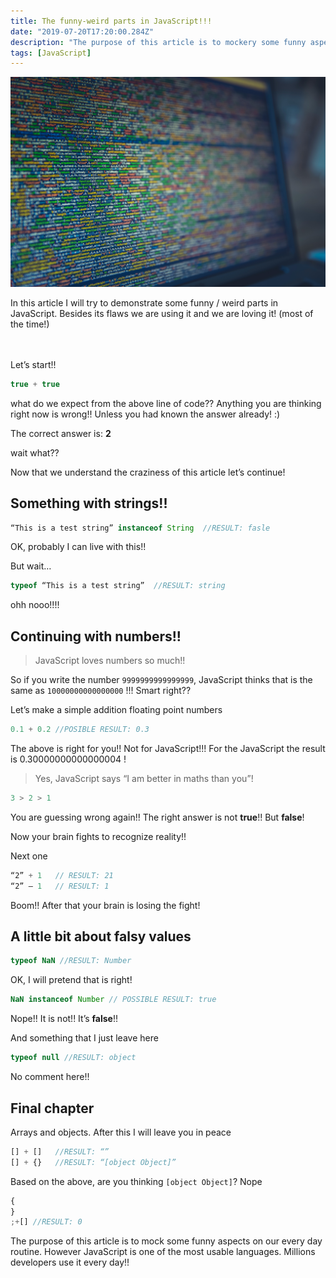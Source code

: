 ```yaml
---
title: The funny-weird parts in JavaScript!!!
date: "2019-07-20T17:20:00.284Z"
description: "The purpose of this article is to mockery some funny aspects on our every day routine."
tags: [JavaScript]
---
```


![javascript](markus-spiske-xekxE_VR0Ec-unsplash.jpg)

In this article I will try to demonstrate some funny / weird parts in JavaScript. Besides its flaws we are using it and we are loving it! (most of the time!)

<br/><br/>
Let’s start!!

```javascript
true + true
```

what do we expect from the above line of code??
Anything you are thinking right now is wrong!! Unless you had known the answer already! :)

The correct answer is: **2**

wait what??

Now that we understand the craziness of this article let’s continue!

## Something with strings!!

```javascript
“This is a test string” instanceof String  //RESULT: fasle
```

OK, probably I can live with this!!

But wait…

```javascript
typeof “This is a test string”  //RESULT: string
```

ohh nooo!!!!

## Continuing with numbers!!

> JavaScript loves numbers so much!!

So if you write the number `9999999999999999`, JavaScript thinks that is the same as `10000000000000000` !!! Smart right??

Let’s make a simple addition floating point numbers

```javascript
0.1 + 0.2 //POSIBLE RESULT: 0.3
```

The above is right for you!! Not for JavaScript!!! For the JavaScript the result is 0.30000000000000004 !

> Yes, JavaScript says “I am better in maths than you”!

```javascript
3 > 2 > 1
```

You are guessing wrong again!!
The right answer is not **true**!!
But **false**!

Now your brain fights to recognize reality!!

Next one

```javascript
“2” + 1   // RESULT: 21
“2” — 1   // RESULT: 1
```

Boom!! After that your brain is losing the fight!

## A little bit about falsy values

```javascript
typeof NaN //RESULT: Number
```

OK, I will pretend that is right!

```javascript
NaN instanceof Number // POSSIBLE RESULT: true
```

Nope!! It is not!! It’s **false**!!

And something that I just leave here

```javascript
typeof null //RESULT: object
```

No comment here!!

## Final chapter

Arrays and objects. After this I will leave you in peace

```javascript
[] + []   //RESULT: “”
[] + {}   //RESULT: “[object Object]”
```

Based on the above, are you thinking `[object Object]`? Nope

```javascript
{
}
;+[] //RESULT: 0
```

The purpose of this article is to mock some funny aspects on our every day routine. However JavaScript is one of the most usable languages. Millions developers use it every day!!
